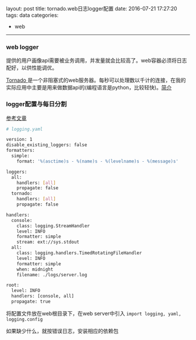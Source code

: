 layout: post
title: tornado.web日志logger配置
date: 2016-07-21 17:27:20
tags: data
categories:
  - web
---

### web logger

提供的用户画像api需要被业务调用，并发量就会比较高了。web容器必须将日志配好，以供性能调优。

<!--more-->

[Tornado ](http://old.sebug.net/paper/books/tornado/#_10) 是一个非阻塞式的web服务器。每秒可以处理数以千计的连接，在我的实际应用中主要是用来做数据api的(编程语言是python，比较轻快)。[简介](http://www.tornadoweb.org/en/stable/web.html)

### logger配置与每日分割

[参考文章](http://guoze.me/2015/01/31/tornado-log-perday/)

```bash
# logging.yaml

version: 1
disable_existing_loggers: false
formatters:
  simple:
    format: '%(asctime)s - %(name)s - %(levelname)s - %(message)s'

loggers:
  all:
    handlers: [all]
    propagate: false
  tornado:
    handlers: [all]
    propagate: false

handlers:
  console:
    class: logging.StreamHandler
    level: INFO
    formatter: simple
    stream: ext://sys.stdout
  all:
    class: logging.handlers.TimedRotatingFileHandler
    level: INFO
    formatter: simple
    when: midnight
    filename: ./logs/server.log

root:
  level: INFO
  handlers: [console, all]
  propagate: true
```
将配置文件放在web根目录下，在web server中引入 `import logging, yaml, logging.config`

如果缺少什么，就按错误日志，安装相应的依赖包